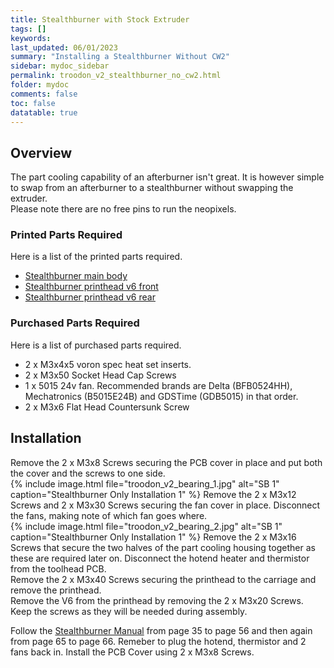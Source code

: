 ```yaml
---
title: Stealthburner with Stock Extruder
tags: []
keywords: 
last_updated: 06/01/2023
summary: "Installing a Stealthburner Without CW2"
sidebar: mydoc_sidebar
permalink: troodon_v2_stealthburner_no_cw2.html
folder: mydoc
comments: false
toc: false
datatable: true
---
```


## Overview

The part cooling capability of an afterburner isn't great. It is however simple to swap from an afterburner to a stealthburner without swapping the extruder.  
Please note there are no free pins to run the neopixels.  

### Printed Parts Required

Here is a list of the printed parts required.  
* [Stealthburner main body](https://github.com/VoronDesign/Voron-Stealthburner/blob/main/STLs/Stealthburner/%5Ba%5D_stealthburner_main_body.stl)
* [Stealthburner printhead v6 front](https://github.com/VoronDesign/Voron-Stealthburner/blob/main/STLs/Stealthburner/Printheads/revo_six_and_v6/stealthburner_printhead_v6_r6_front.stl)
* [Stealthburner printhead v6 rear](https://github.com/VoronDesign/Voron-Stealthburner/blob/main/STLs/Stealthburner/Printheads/revo_six_and_v6/stealthburner_printhead_v6_r6_rear_cw2.stl)

### Purchased Parts Required

Here is a list of purchased parts required. 
* 2 x M3x4x5 voron spec heat set inserts.  
* 2 x M3x50 Socket Head Cap Screws
* 1 x 5015 24v fan. Recommended brands are Delta (BFB0524HH), Mechatronics (B5015E24B) and GDSTime (GDB5015) in that order.  
* 2 x M3x6 Flat Head Countersunk Screw

## Installation

Remove the 2 x M3x8 Screws securing the PCB cover in place and put both the cover and the screws to one side.  
{% include image.html file="troodon_v2_bearing_1.jpg" alt="SB 1" caption="Stealthburner Only Installation 1" %}
Remove the 2 x M3x12 Screws and 2 x M3x30 Screws securing the fan cover in place. Disconnect the fans, making note of which fan goes where.  
{% include image.html file="troodon_v2_bearing_2.jpg" alt="SB 1" caption="Stealthburner Only Installation 1" %}
Remove the 2 x M3x16 Screws that secure the two halves of the part cooling housing together as these are required later on.
Disconnect the hotend heater and thermistor from the toolhead PCB.  
Remove the 2 x M3x40 Screws securing the printhead to the carriage and remove the printhead.  
Remove the V6 from the printhead by removing the 2 x M3x20 Screws. Keep the screws as they will be needed during assembly.  

Follow the [Stealthburner Manual](https://github.com/VoronDesign/Voron-Stealthburner/blob/main/Manual/Assembly_Manual_SB.pdf) from page 35 to page 56 and then again from page 65 to page 66. Remeber to plug the hotend, thermistor and 2 fans back in.
Install the PCB Cover using 2 x M3x8 Screws.  